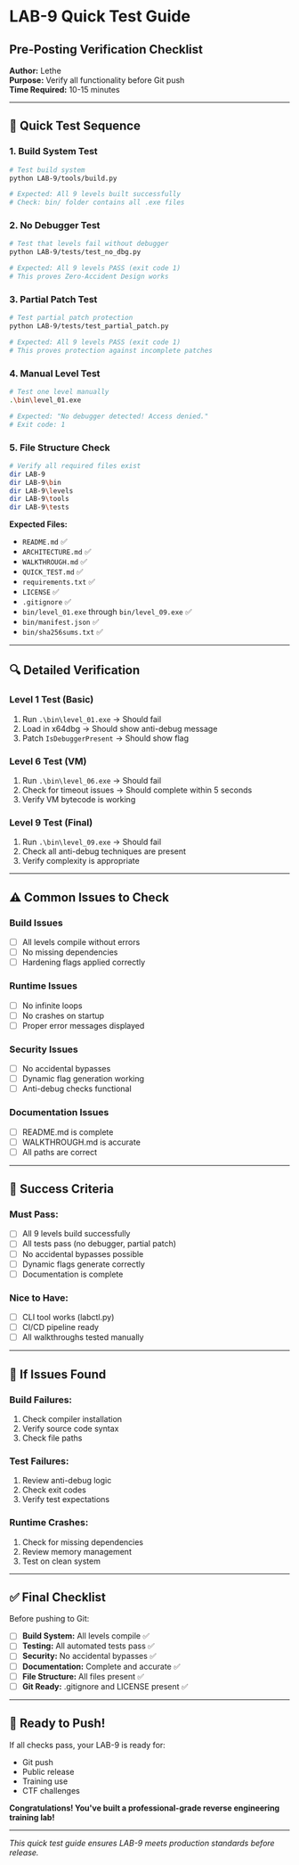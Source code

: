 # LAB-9 Quick Test Guide
## Pre-Posting Verification Checklist

**Author:** Lethe  
**Purpose:** Verify all functionality before Git push  
**Time Required:** 10-15 minutes

---

## 🚀 **Quick Test Sequence**

### 1. **Build System Test**
```bash
# Test build system
python LAB-9/tools/build.py

# Expected: All 9 levels built successfully
# Check: bin/ folder contains all .exe files
```

### 2. **No Debugger Test**
```bash
# Test that levels fail without debugger
python LAB-9/tests/test_no_dbg.py

# Expected: All 9 levels PASS (exit code 1)
# This proves Zero-Accident Design works
```

### 3. **Partial Patch Test**
```bash
# Test partial patch protection
python LAB-9/tests/test_partial_patch.py

# Expected: All 9 levels PASS (exit code 1)
# This proves protection against incomplete patches
```

### 4. **Manual Level Test**
```bash
# Test one level manually
.\bin\level_01.exe

# Expected: "No debugger detected! Access denied."
# Exit code: 1
```

### 5. **File Structure Check**
```bash
# Verify all required files exist
dir LAB-9
dir LAB-9\bin
dir LAB-9\levels
dir LAB-9\tools
dir LAB-9\tests
```

**Expected Files:**
- `README.md` ✅
- `ARCHITECTURE.md` ✅
- `WALKTHROUGH.md` ✅
- `QUICK_TEST.md` ✅
- `requirements.txt` ✅
- `LICENSE` ✅
- `.gitignore` ✅
- `bin/level_01.exe` through `bin/level_09.exe` ✅
- `bin/manifest.json` ✅
- `bin/sha256sums.txt` ✅

---

## 🔍 **Detailed Verification**

### **Level 1 Test (Basic)**
1. Run `.\bin\level_01.exe` → Should fail
2. Load in x64dbg → Should show anti-debug message
3. Patch `IsDebuggerPresent` → Should show flag

### **Level 6 Test (VM)**
1. Run `.\bin\level_06.exe` → Should fail
2. Check for timeout issues → Should complete within 5 seconds
3. Verify VM bytecode is working

### **Level 9 Test (Final)**
1. Run `.\bin\level_09.exe` → Should fail
2. Check all anti-debug techniques are present
3. Verify complexity is appropriate

---

## ⚠️ **Common Issues to Check**

### **Build Issues**
- [ ] All levels compile without errors
- [ ] No missing dependencies
- [ ] Hardening flags applied correctly

### **Runtime Issues**
- [ ] No infinite loops
- [ ] No crashes on startup
- [ ] Proper error messages displayed

### **Security Issues**
- [ ] No accidental bypasses
- [ ] Dynamic flag generation working
- [ ] Anti-debug checks functional

### **Documentation Issues**
- [ ] README.md is complete
- [ ] WALKTHROUGH.md is accurate
- [ ] All paths are correct

---

## 🎯 **Success Criteria**

### **Must Pass:**
- [ ] All 9 levels build successfully
- [ ] All tests pass (no debugger, partial patch)
- [ ] No accidental bypasses possible
- [ ] Dynamic flags generate correctly
- [ ] Documentation is complete

### **Nice to Have:**
- [ ] CLI tool works (labctl.py)
- [ ] CI/CD pipeline ready
- [ ] All walkthroughs tested manually

---

## 🚨 **If Issues Found**

### **Build Failures:**
1. Check compiler installation
2. Verify source code syntax
3. Check file paths

### **Test Failures:**
1. Review anti-debug logic
2. Check exit codes
3. Verify test expectations

### **Runtime Crashes:**
1. Check for missing dependencies
2. Review memory management
3. Test on clean system

---

## ✅ **Final Checklist**

Before pushing to Git:

- [ ] **Build System:** All levels compile ✅
- [ ] **Testing:** All automated tests pass ✅
- [ ] **Security:** No accidental bypasses ✅
- [ ] **Documentation:** Complete and accurate ✅
- [ ] **File Structure:** All files present ✅
- [ ] **Git Ready:** .gitignore and LICENSE present ✅

---

## 🎉 **Ready to Push!**

If all checks pass, your LAB-9 is ready for:
- Git push
- Public release
- Training use
- CTF challenges

**Congratulations! You've built a professional-grade reverse engineering training lab!**

---

*This quick test guide ensures LAB-9 meets production standards before release.* 